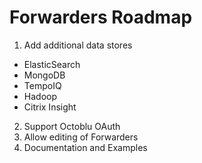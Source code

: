 # Forwarders Roadmap

1. Add additional data stores
- ElasticSearch
- MongoDB
- TempoIQ
- Hadoop
- Citrix Insight

2. Support Octoblu OAuth
3. Allow editing of Forwarders
4. Documentation and Examples
